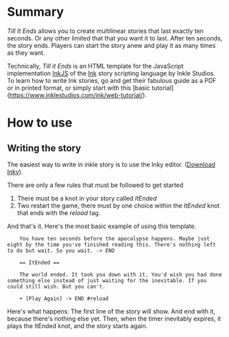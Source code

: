 Summary
=========

*Till It Ends* allows you to create multilinear stories that last exactly ten seconds. Or any other limited that that you want it to last. After ten seconds, the story ends. Players can start the story anew and play it as many times as they want.

Technically, *Till it Ends* is an HTML template for the JavaScript implementation [InkJS](https://github.com/y-lohse/inkjs) of the [Ink](https://www.inklestudios.com/ink/) story scripting language by Inkle Studios.  To learn how to write Ink stories, go and get their fabulous guide as a PDF or in printed format, or simply start with this [basic tutorial] (https://www.inklestudios.com/ink/web-tutorial/).

How to use
==========

Writing the story
----------------

The easiest way to write in inkle story is to use the Inky editor. ([Download Inky](https://github.com/inkle/inky)).

There are only a few rules that must be followed to get started
1. There must be a knot in your story called *ItEnded*
2. Two restart the game, there must by one choice within the *ItEnded* knot that ends with the *reload* tag.

And that's it. Here's the most basic example of using this template. 

        You have ten seconds before the apocalypse happens. Maybe just eight by the time you've finished reading this. There's nothing left to do but wait. So you wait. -> END
        
        == ItEnded ==
        
        The world ended. It took you down with it. You'd wish you had done something else instead of just waiting for the inevitable. If you could still wish. But you can't.
        
        + [Play Again] -> END #reload
        
Here's what happens: The first line of the story will show. And end with it, because there's nothing else yet. Then, when the timer inevitably expires, it plays the ItEnded knot, and the story starts again. 
